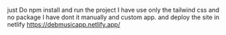 just Do npm install and run the project
I have use only the tailwind css and no package I have dont it manually and custom app.
and deploy the site in netlify
https://debmusicapp.netlify.app/